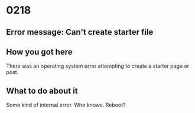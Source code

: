 # 0218

## Error message: Can't create starter file

## How you got here

There was an operating system error attempting to create
a starter page or post.

## What to do about it

Some kind of internal error. Who knows. Reboot? 

